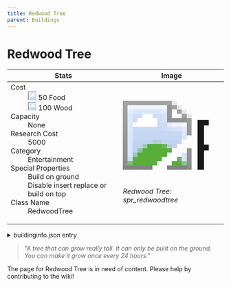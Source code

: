 ```yaml
---
title: Redwood Tree
parent: Buildings
---
```

# Redwood Tree

[//]: # (Pre-generated content)
<table><thead><tr><th>Stats</th><th>Image</th></tr></thead><tbody><tr><td><dl><dt>Cost</dt><dd><div class="resource-icon"><img style="object-position: -1009px -533px;" src="https://tfe2-wiki.github.io/assets/sprites.png"></div> 50 Food<br><div class="resource-icon"><img style="object-position: -637px -751px;" src="https://tfe2-wiki.github.io/assets/sprites.png"></div> 100 Wood</dd><dt>Capacity</dt><dd>None</dd><dt>Research Cost</dt><dd>5000</dd><dt>Category</dt><dd>Entertainment</dd><dt>Special Properties</dt><dd>Build on ground<br>Disable insert replace or build on top</dd><dt>Class Name</dt><dd>RedwoodTree</dd></dl></td><td><style>.building-image {width: 200px;height: 200px;overflow: hidden;position: relative;}.building-image img {image-rendering: pixelated;object-fit: none;transform: scale(10);transform-origin: left top;position: absolute;left: 0;top: 0;}.resource-image {width: 200px;height: 200px;overflow: hidden;position: relative;}.resource-image img {image-rendering: pixelated;object-fit: none;transform: scale(20);transform-origin: left top;position: absolute;left: 0;top: 0;}.building-icon {width: 20px;height: 20px;overflow: hidden;position: relative;display: inline-block;}.building-icon img {image-rendering: pixelated;object-fit: none;transform: scale(1);transform-origin: left top;position: absolute;left: 0;top: 0;}.resource-icon {width: 20px;height: 20px;overflow: hidden;position: relative;display: inline-block;}.resource-icon img {image-rendering: pixelated;object-fit: none;transform: scale(2);transform-origin: left top;position: absolute;left: 0;top: 0;}</style><div class="building-image"><img style="object-position: -312px -537px;" src="https://tfe2-wiki.github.io/assets/sprites.png" alt="Redwood Tree Back"><img style="object-position: -290px -537px;" src="https://tfe2-wiki.github.io/assets/sprites.png" alt="Redwood Tree"></div><i>Redwood Tree: spr_redwoodtree</i></td></tr></tbody></table><details><summary>buildinginfo.json entry</summary>```json
	{
    "className": "RedwoodTree",
    "food": 50,
    "wood": 100,
    "stone": 0,
    "machineParts": 0,
    "knowledge": 5000,
    "category": "Entertainment",
    "unlockedByDefault": false,
    "specialInfo": [
        "buildOnGround",
        "disableInsertReplaceOrBuildOnTop"
    ],
    "buttonBack": "none"
}
	```</details><blockquote><i>"A tree that can grow really tall. It can only be built on the ground. You can make it grow once every 24 hours."</i></blockquote>

The page for Redwood Tree is in need of content. Please help by contributing to the wiki!

